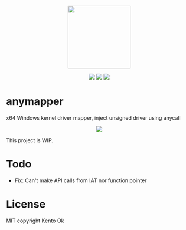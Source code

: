 <p align="center">
<img src="logo.png" width="170" height="170">
</p>

<p align="center">
<img src="https://img.shields.io/github/workflow/status/kkent030315/anymapper/MSBuild?style=for-the-badge">
<img src="https://img.shields.io/badge/platform-win--64-00a2ed?style=for-the-badge">
<img src="https://img.shields.io/github/license/kkent030315/anymapper?style=for-the-badge">
</p>

# anymapper

x64 Windows kernel driver mapper, inject unsigned driver using anycall

<p align="center">
<img src="image.png">
</p>

This project is WIP.

# Todo

- Fix: Can't make API calls from IAT nor function pointer

# License

MIT copyright Kento Ok